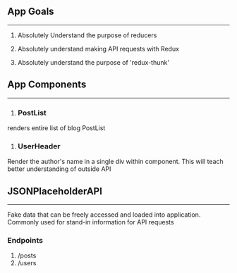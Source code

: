 ## App Goals
---
1. Absolutely Understand the purpose of reducers

1. Absolutely understand making API requests with Redux

1. Absolutely understand the purpose of 'redux-thunk'

## App Components
---
1. ###  PostList
renders entire list of blog PostList

1. ###  UserHeader
Render the author's name in a single div within component. This will teach better understanding of outside API

## JSONPlaceholderAPI
---

Fake data that can be freely accessed and loaded into application. Commonly used for stand-in information for API requests

### Endpoints

1. /posts
1. /users 
